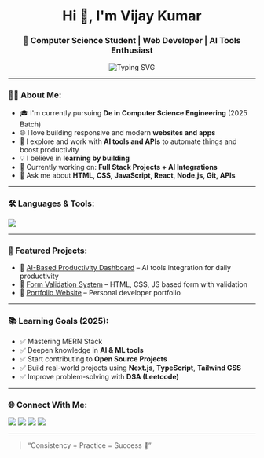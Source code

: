 <h1 align="center">Hi 👋, I'm Vijay Kumar</h1>
<h3 align="center">🚀 Computer Science Student | Web Developer | AI Tools Enthusiast</h3>

<p align="center">
  <img src="https://readme-typing-svg.demolab.com?font=Fira+Code&pause=1000&center=true&vCenter=true&width=435&lines=Passionate+Web+Developer;AI+Tools+Explorer;Open+Source+Contributor;Always+Learning+Something+New" alt="Typing SVG" />
</p>

---

### 👨‍💻 About Me:

- 🎓 I'm currently pursuing **De in Computer Science Engineering** (2025 Batch)
- 🌐 I love building responsive and modern **websites and apps**
- 🤖 I explore and work with **AI tools and APIs** to automate things and boost productivity
- 💡 I believe in **learning by building**
- 🔭 Currently working on: **Full Stack Projects + AI Integrations**
- 💬 Ask me about **HTML, CSS, JavaScript, React, Node.js, Git, APIs**

---

### 🛠️ Languages & Tools:

<p align="left">
  <img src="https://skillicons.dev/icons?i=html,css,js,react,nodejs,express,mongodb,git,github,vscode,python" />
</p>

---

### 📌 Featured Projects:

- 🔗 [AI-Based Productivity Dashboard](https://github.com/VijayKumar123/ai-dashboard) – AI tools integration for daily productivity
- 🔗 [Form Validation System](https://github.com/VijayKumar123/form-validation) – HTML, CSS, JS based form with validation
- 🔗 [Portfolio Website](https://github.com/VijayKumar123/portfolio) – Personal developer portfolio

---

### 📚 Learning Goals (2025):

- ✅ Mastering MERN Stack
- ✅ Deepen knowledge in **AI & ML tools**
- ✅ Start contributing to **Open Source Projects**
- ✅ Build real-world projects using **Next.js**, **TypeScript**, **Tailwind CSS**
- ✅ Improve problem-solving with **DSA (Leetcode)**

---

### 🌐 Connect With Me:

<p align="left">
  <a href="https://www.linkedin.com/in/yourprofile" target="blank"><img src="https://img.shields.io/badge/LinkedIn-blue?logo=linkedin&style=for-the-badge" /></a>
  <a href="mailto:your.email@example.com"><img src="https://img.shields.io/badge/Gmail-red?logo=gmail&style=for-the-badge" /></a>
  <a href="https://twitter.com/yourprofile" target="blank"><img src="https://img.shields.io/badge/Twitter-blue?logo=twitter&style=for-the-badge" /></a>
  <a href="https://vijaykumar.dev" target="blank"><img src="https://img.shields.io/badge/Portfolio-black?logo=githubpages&style=for-the-badge" /></a>
</p>

---

> “Consistency + Practice = Success 🚀”
